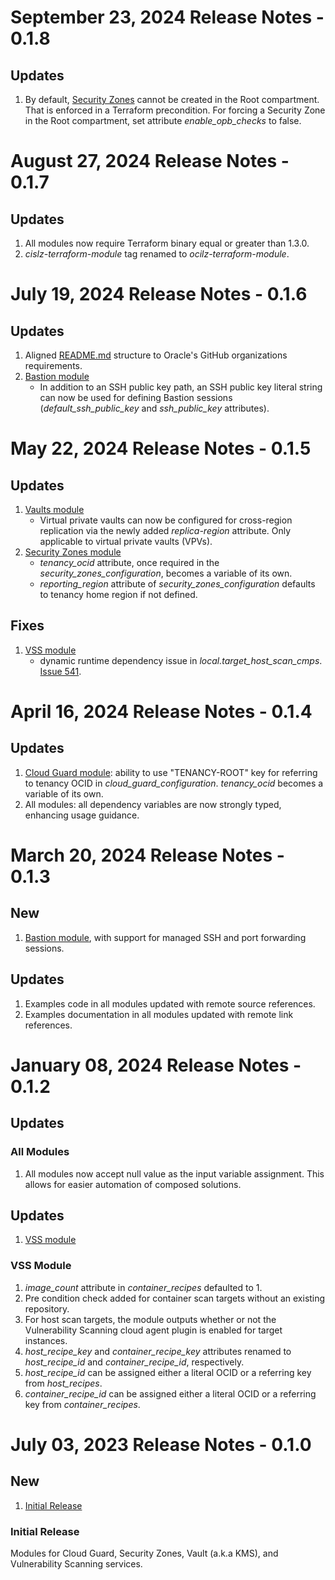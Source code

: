 # September 23, 2024 Release Notes - 0.1.8

## Updates
1. By default, [Security Zones](./security-zones/) cannot be created in the Root compartment. That is enforced in a Terraform precondition. For forcing a Security Zone in the Root compartment, set attribute *enable_opb_checks* to false.


# August 27, 2024 Release Notes - 0.1.7

## Updates
1. All modules now require Terraform binary equal or greater than 1.3.0.
2. *cislz-terraform-module* tag renamed to *ocilz-terraform-module*.


# July 19, 2024 Release Notes - 0.1.6

## Updates
1. Aligned [README.md](./README.md) structure to Oracle's GitHub organizations requirements.
2. [Bastion module](./bastion/)
    - In addition to an SSH public key path, an SSH public key literal string can now be used for defining Bastion sessions (*default_ssh_public_key* and *ssh_public_key* attributes).

# May 22, 2024 Release Notes - 0.1.5

## Updates
1. [Vaults module](./vaults/)
    - Virtual private vaults can now be configured for cross-region replication via the newly added *replica-region* attribute. Only applicable to virtual private vaults (VPVs).
2. [Security Zones module](./security-zones/)
    - *tenancy_ocid* attribute, once required in the *security_zones_configuration*, becomes a variable of its own.
    - *reporting_region* attribute of *security_zones_configuration* defaults to tenancy home region if not defined.

## Fixes
1. [VSS module](./vss/)
    - dynamic runtime dependency issue in *local.target_host_scan_cmps*. [Issue 541](https://orahub.oci.oraclecorp.com/nace-shared-services/cis-oci-landing-zone/-/issues/541).


# April 16, 2024 Release Notes - 0.1.4

## Updates
1. [Cloud Guard module](./cloud-guard/): ability to use "TENANCY-ROOT" key for referring to tenancy OCID in *cloud_guard_configuration*. *tenancy_ocid* becomes a variable of its own.
2. All modules: all dependency variables are now strongly typed, enhancing usage guidance.


# March 20, 2024 Release Notes - 0.1.3

## New
1. [Bastion module](./bastion/), with support for managed SSH and port forwarding sessions.

## Updates
1. Examples code in all modules updated with remote source references.
2. Examples documentation in all modules updated with remote link references.


# January 08, 2024 Release Notes - 0.1.2

## Updates
### All Modules
1. All modules now accept null value as the input variable assignment. This allows for easier automation of composed solutions.

## Updates
1. [VSS module](#0-1-1-vss-updates)

### <a name="0-1-1-vss-updates">VSS Module</a>
1. *image_count* attribute in *container_recipes* defaulted to 1.
2. Pre condition check added for container scan targets without an existing repository.
3. For host scan targets, the module outputs whether or not the Vulnerability Scanning cloud agent plugin is enabled for target instances.
4. *host_recipe_key* and *container_recipe_key* attributes renamed to *host_recipe_id* and *container_recipe_id*, respectively.
5. *host_recipe_id* can be assigned either a literal OCID or a referring key from *host_recipes*.
6. *container_recipe_id* can be assigned either a literal OCID or a referring key from *container_recipes*.


# July 03, 2023 Release Notes - 0.1.0

## New
1. [Initial Release](#0-1-0-initial)

### <a name="0-1-0-initial">Initial Release</a>
Modules for Cloud Guard, Security Zones, Vault (a.k.a KMS), and Vulnerability Scanning services.